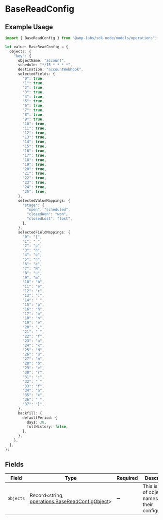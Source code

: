 # BaseReadConfig

## Example Usage

```typescript
import { BaseReadConfig } from "@amp-labs/sdk-node/models/operations";

let value: BaseReadConfig = {
  objects: {
    "key": {
      objectName: "account",
      schedule: "*/15 * * * *",
      destination: "accountWebhook",
      selectedFields: {
        "0": true,
        "1": true,
        "2": true,
        "3": true,
        "4": true,
        "5": true,
        "6": true,
        "7": true,
        "8": true,
        "9": true,
        "10": true,
        "11": true,
        "12": true,
        "13": true,
        "14": true,
        "15": true,
        "16": true,
        "17": true,
        "18": true,
        "19": true,
        "20": true,
        "21": true,
        "22": true,
        "23": true,
        "24": true,
        "25": true,
      },
      selectedValueMappings: {
        "stage": {
          "open": "scheduled",
          "closedWon": "won",
          "closedLost": "lost",
        },
      },
      selectedFieldMappings: {
        "0": "{",
        "1": " ",
        "2": "p",
        "3": "h",
        "4": "o",
        "5": "n",
        "6": "e",
        "7": "N",
        "8": "u",
        "9": "m",
        "10": "b",
        "11": "e",
        "12": "r",
        "13": ":",
        "14": " ",
        "15": "p",
        "16": "h",
        "17": "o",
        "18": "n",
        "19": "e",
        "20": ",",
        "21": " ",
        "22": "f",
        "23": "a",
        "24": "x",
        "25": "N",
        "26": "u",
        "27": "m",
        "28": "b",
        "29": "e",
        "30": "r",
        "31": ":",
        "32": " ",
        "33": "f",
        "34": "a",
        "35": "x",
        "36": " ",
        "37": "}",
      },
      backfill: {
        defaultPeriod: {
          days: 30,
          fullHistory: false,
        },
      },
    },
  },
};
```

## Fields

| Field                                                                                              | Type                                                                                               | Required                                                                                           | Description                                                                                        |
| -------------------------------------------------------------------------------------------------- | -------------------------------------------------------------------------------------------------- | -------------------------------------------------------------------------------------------------- | -------------------------------------------------------------------------------------------------- |
| `objects`                                                                                          | Record<string, [operations.BaseReadConfigObject](../../models/operations/basereadconfigobject.md)> | :heavy_minus_sign:                                                                                 | This is a map of object names to their configuration.                                              |
